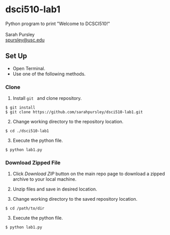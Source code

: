 # dsci510-lab1
Python program to print "Welcome to DCSCI510!"\
\
Sarah Pursley\
spursley@usc.edu

## Set Up
- Open Terminal.
- Use one of the following methods.

### Clone
1. Install `git ` and clone repository.

```
$ git install 
$ git clone https://github.com/sarahpursley/dsci510-lab1.git
```

2. Change working directory to the repository location.
``` 
$ cd ./dsci510-lab1 
```
  
3. Execute the python file.

```
$ python lab1.py
```

### Download Zipped File
1. Click *Download ZIP* button on the main repo page to download a zipped archive to your local machine.

2. Unzip files and save in desired location.

3. Change working directory to the saved repository location.
``` 
$ cd /path/to/dir
```

3. Execute the python file.
``` 
$ python lab1.py
```
